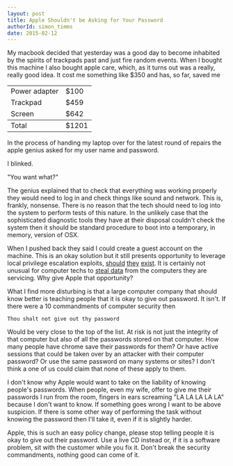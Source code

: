 ```yaml
---
layout: post
title: Apple Shouldn't be Asking for Your Password
authorId: simon_timms
date: 2015-02-12
---
```

My macbook decided that yesterday was a good day to become inhabited by the spirits of trackpads past and just fire random events. When I bought this machine I also bought apple care, which, as it turns out was a really, really good idea. It cost me something like $350 and has, so far, saved me

<table style="width: 300px">
<tbody>
<tr>
<td>Power adapter</td>
<td>$100</td>
</tr>
<tr>
<td>
Trackpad
</td>
<td>$459</td>
</tr>
<tr>
<td>Screen</td>
<td>$642</td>
</tr>
<tbody>
<tfooter style="background: #f3f3f3">
<tr>
<td>Total</td>
<td>$1201</td>
</tr>
</tfooter>
</table>

In the process of handing my laptop over for the latest round of repairs the apple genius asked for my user name and password. 

I blinked. 

"You want what?"

The genius explained that to check that everything was working properly they would need to log in and check things like sound and network. This is, frankly, nonsense. There is no reason that the tech should need to log into the system to perform tests of this nature. In the unlikely case that the sophisticated diagnostic tools they have at their disposal couldn't check the system then it should be standard procedure to boot into a temporary, in memory, version of OSX. 

When I pushed back they said I could create a guest account on the machine. This is an okay solution but it still presents opportunity to leverage local privilege escalation exploits, [should](http://www.securityweek.com/mac-os-x-affected-critical-rootpipe-privilege-escalation-vulnerability) [they](https://www.trustedsec.com/august-2013/osx-10-8-4-local-root-privilege-escalation-exploit/) [exist](https://code.google.com/p/google-security-research/issues/detail?id=121). It is certainly not unusual for computer techs to [steal data](http://consumerist.com/2013/08/13/geek-squad-accused-of-stealing-distributing-customers-naked-photos-yes-again/) from the computers they are servicing. Why give Apple that opportunity? 

What I find more disturbing is that a large computer company that should know better is teaching people that it is okay to give out password. It isn't. If there were a 10 commandments of computer security then 

    Thou shalt not give out thy password
    
Would be very close to the top of the list. At risk is not just the integrity of that computer but also of all the passwords stored on that computer. How many people have chrome save their passwords for them? Or have active sessions that could be taken over by an attacker with their computer password? Or use the same password on many systems or sites? I don't think a one of us could claim that none of these apply to them. 

I don't know why Apple would want to take on the liability of knowing people's passwords. When people, even my wife, offer to give me their passwords I run from the room, fingers in ears screaming "LA LA LA LA LA" because I don't want to know. If something goes wrong I want to be above suspicion. If there is some other way of performing the task without knowing the password then I'll take it, even if it is slightly harder. 

Apple, this is such an easy policy change, please stop telling people it is okay to give out their password. Use a live CD instead or, if it is a software problem, sit with the customer while you fix it. Don't break the security commandments, nothing good can come of it.

